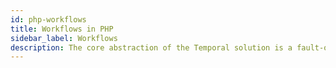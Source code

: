 ```yaml
---
id: php-workflows
title: Workflows in PHP
sidebar_label: Workflows
description: The core abstraction of the Temporal solution is a fault-oblivious stateful Workflow.
---
```

